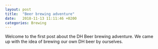 ```yaml
---
layout: post
title:  "Beer brewing adventure"
date:   2018-11-13 11:11:46 +0200
categories: Brewing
---
```


Welcome to the first post about the DH Beer brewing adventure. We came up with the idea of brewing our own DH beer by ourselves.
